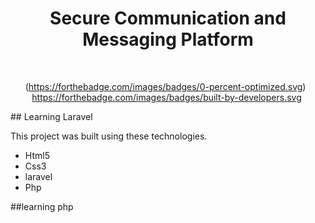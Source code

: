 <h1 align="center">
 Secure Communication and Messaging Platform
</h1>
<div align="center">
 
</div>

<br/>

<center>

(https://forthebadge.com/images/badges/0-percent-optimized.svg) &nbsp;
https://forthebadge.com/images/badges/built-by-developers.svg&nbsp;
</center>
## Learning Laravel

This project was built using these technologies.

- Html5
- Css3
- laravel
- Php

##learning php


